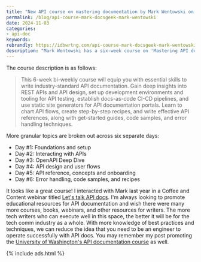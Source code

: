 ```yaml
---
title: "New API course on mastering documentation by Mark Wentowski on Docsgeek"
permalink: /blog/api-course-mark-docsgeek-mark-wentowski
date: 2024-11-03
categories:
- api-doc
keywords: 
rebrandly: https://idbwrtng.com/api-course-mark-docsgeek-mark-wentowski
description: "Mark Wentowski has a six-week course on 'Mastering API documentation' that blends theory and practice, includes tools and workflows, hands-on assignments, projects, and more. You can learn more about it here: <a href='https://www.docsgeek.io/mastering-api-documentation-course'>Mastering API documentation</a>."
---
```


The course description is as follows:

> This 6-week bi-weekly course will equip you with essential skills to write industry-standard API documentation. Gain deep insights into REST APIs and API design, set up development environments and tooling for API testing, establish docs-as-code CI-CD pipelines, and use static site generators for API documentation portals. Learn to chart API flows, create step-by-step recipes, and write effective API references, along with get-started guides, code samples, and error handling techniques.

More granular topics are broken out across six separate days:

* Day #1: Foundations and setup
* Day #2: Interacting with APIs
* Day #3: OpenAPI Deep Dive
* Day #4: API design and user flows
* Day #5: API reference, concepts and onboarding
* Day #6: Error handling, code samples, and recipes

It looks like a great course! I interacted with Mark last year in a Coffee and Content webinar titled [Let's talk API docs](/blog/webinar-lets-talk-api-docs). I'm always looking to promote educational resources for API documentation and wish there were many more courses, books, webinars, and other resources for writers. The more tech writers who can execute well in this space, the better it will be for the tech comm industry as a whole. With more knowledge of best practices and techniques, we can reduce the idea that you need to be an engineer to operate successfully with API docs. You may remember my post promoting the [University of Washington's API documentation course](/blog/api-documentation-course-uw-bob-watson) as well.

{% include ads.html %}

